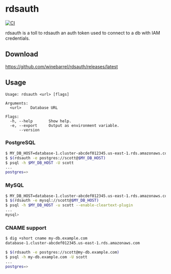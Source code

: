 # rdsauth

[![CI](https://github.com/winebarrel/rdsauth/actions/workflows/ci.yml/badge.svg)](https://github.com/winebarrel/rdsauth/actions/workflows/ci.yml)

rdsauth is a toll to rdsauth an auth token used to connect to a db with IAM credentials.

## Download

https://github.com/winebarrel/rdsauth/releases/latest

## Usage

```
Usage: rdsauth <url> [flags]

Arguments:
  <url>    Database URL

Flags:
  -h, --help       Show help.
  -e, --export     Output as environment variable.
      --version
```

### PostgreSQL

```sh
$ MY_DB_HOST=database-1.cluster-abcdef012345.us-east-1.rds.amazonaws.com
$ $(rdsauth -e postgres://scott@$MY_DB_HOST)
$ psql -h $MY_DB_HOST -U scott
...
postgres=>
```

### MySQL

```sh
$ MY_DB_HOST=database-1.cluster-abcdef012345.us-east-1.rds.amazonaws.com
$ $(rdsauth -e mysql://scott@$MY_DB_HOST)
$ psql -h $MY_DB_HOST -u scott --enable-cleartext-plugin
...
mysql>
```

### CNAME support

```sh
$ dig +short cname my-db.example.com
database-1.cluster-abcdef012345.us-east-1.rds.amazonaws.com

$ $(rdsauth -e postgres://scott@my-db.example.com)
$ psql -h my-db.example.com -U scott
...
postgres=>
```
